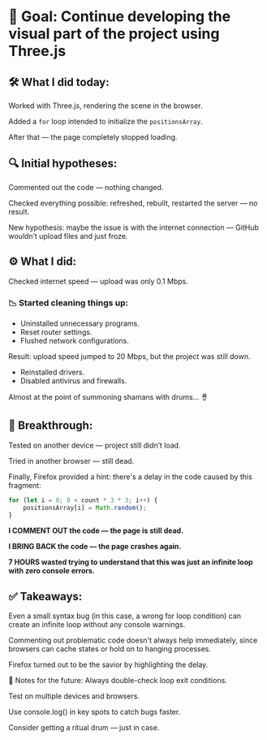 # 🎯 Goal: Continue developing the visual part of the project using Three.js

## 🛠️ What I did today:
Worked with Three.js, rendering the scene in the browser.

Added a `for` loop intended to initialize the `positionsArray`.

After that — the page completely stopped loading.

## 🔍 Initial hypotheses:
Commented out the code — nothing changed.

Checked everything possible: refreshed, rebuilt, restarted the server — no result.

New hypothesis: maybe the issue is with the internet connection — GitHub wouldn’t upload files and just froze.

## ⚙️ What I did:
Checked internet speed — upload was only 0.1 Mbps.

### 📉 Started cleaning things up:

- Uninstalled unnecessary programs.
- Reset router settings.
- Flushed network configurations.

Result: upload speed jumped to 20 Mbps, but the project was still down.

- Reinstalled drivers.
- Disabled antivirus and firewalls.

Almost at the point of summoning shamans with drums… 🪘

## 🧠 Breakthrough:
Tested on another device — project still didn’t load.

Tried in another browser — still dead.

Finally, Firefox provided a hint: there's a delay in the code caused by this fragment:

```js
for (let i = 0; 0 < count * 3 * 3; i++) {
    positionsArray[i] = Math.random();
}
```

**I COMMENT OUT the code — the page is still dead.**

**I BRING BACK the code — the page crashes again.**

**7 HOURS wasted trying to understand that this was just an infinite loop with zero console errors.**

## ✅ Takeaways:
Even a small syntax bug (in this case, a wrong for loop condition) can create an infinite loop without any console warnings.

Commenting out problematic code doesn't always help immediately, since browsers can cache states or hold on to hanging processes.

Firefox turned out to be the savior by highlighting the delay.

🚨 Notes for the future:
Always double-check loop exit conditions.

Test on multiple devices and browsers.

Use console.log() in key spots to catch bugs faster.

Consider getting a ritual drum — just in case.
